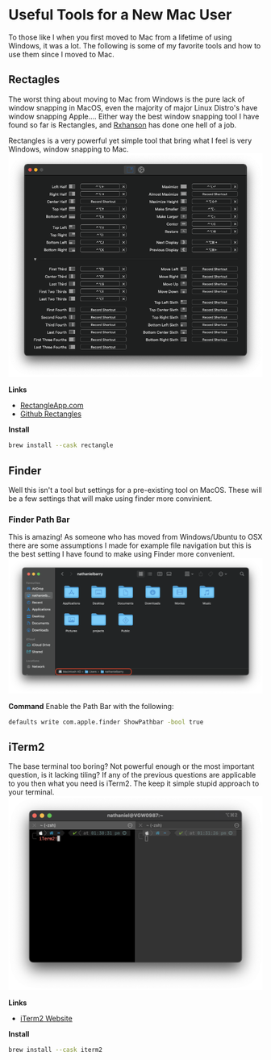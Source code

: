 # Useful Tools for a New Mac User
To those like I when you first moved to Mac from a lifetime of using Windows, it was a lot. The following is some of my favorite tools and how to use them since I moved to Mac.

## Rectagles
The worst thing about moving to Mac from Windows is the pure lack of window snapping in MacOS, even the majority of major Linux Distro's have window snapping Apple.... Either way the best window snapping tool I have found so far is Rectangles, and [Rxhanson](https://github.com/rxhanson) has done one hell of a job.

Rectangles is a very powerful yet simple tool that bring what I feel is very Windows, window snapping to Mac.
![Rectangles Shortcuts](img/../../img/tools/rectangles/shortcuts.png)

**Links**

  - [RectangleApp.com](https://rectangleapp.com/)
  - [Github Rectangles](https://github.com/rxhanson/Rectangle)

**Install**
```bash
brew install --cask rectangle
```

## Finder
Well this isn't a tool but settings for a pre-existing tool on MacOS. These will be a few settings that will make using finder more convinient. 
### Finder Path Bar
This is amazing! As someone who has moved from Windows/Ubuntu to OSX there are some assumptions I made for example file navigation but this is the best setting I have found to make using Finder more convenient.
![Screenshot of the Path bar shown in finder](../img/tools/finder/showPath.png)

**Command**
Enable the Path Bar with the following:
```bash
defaults write com.apple.finder ShowPathbar -bool true
```

## iTerm2
The base terminal too boring? Not powerful enough or the most important question, is it lacking tiling? If any of the previous questions are applicable to you then what you need is iTerm2. The keep it simple stupid approach to your terminal.
![iTerm2 Image](../img/tools/iterm2/iterm2.png)

**Links**

- [iTerm2 Website](https://iterm2.com/)

**Install**
```bash
brew install --cask iterm2
```

